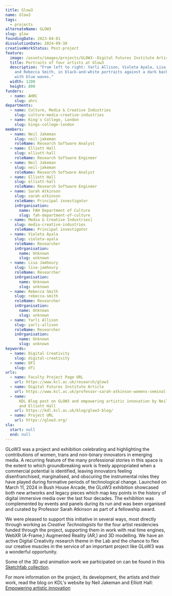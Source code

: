 ```yaml
---
title: Glow3
name: Glow3
tags:
  - projects
alternateName: GLOW3
slug: glow
foundingDate: 2023-04-01
dissolutionDate: 2024-09-30
creativeWorkStatus: Post-project
feature:
  image: /assets/images/projects/GLOW3--Digital Futures Institute Article.jpg
  title: Portraits of four artists at Glow3
  description: "From left to right: Yarli Allison, Violeta Ayala, Lisa Jamhoury,
    and Rebecca Smith, in black-and-white portraits against a dark background
    with blue waves."
  width: 1200
  height: 800
funders:
  - name: AHRC
    slug: ahrc
departments:
  - name: Culture, Media & Creative Industries
    slug: culture-media-creative-industries
  - name: King's College, London
    slug: kings-college-london
members:
  - name: Neil Jakeman
    slug: neil-jakeman
    roleName: Research Software Analyst
  - name: Elliott Hall
    slug: elliott-hall
    roleName: Research Software Engineer
  - name: Neil Jakeman
    slug: neil-jakeman
    roleName: Research Software Analyst
  - name: Elliott Hall
    slug: elliott-hall
    roleName: Research Software Engineer
  - name: Sarah Atkinson
    slug: sarah-atkinson
    roleName: Principal investigator
    inOrganisation:
      name: FAH Department of Culture
      slug: fah-department-of-culture
  - name: Media & Creative Industries]
    slug: media-creative-industries
    roleName: Principal investigator
  - name: Violeta Ayala
    slug: violeta-ayala
    roleName: Researcher
    inOrganisation:
      name: Unknown
      slug: unknown
  - name: Lisa Jamhoury
    slug: lisa-jamhoury
    roleName: Researcher
    inOrganisation:
      name: Unknown
      slug: unknown
  - name: Rebecca Smith
    slug: rebecca-smith
    roleName: Researcher
    inOrganisation:
      name: Unknown
      slug: unknown
  - name: Yarli Allison
    slug: yarli-allison
    roleName: Researcher
    inOrganisation:
      name: Unknown
      slug: unknown
keywords:
  - name: Digital Creativity
    slug: digital-creativity
  - name: DFI
    slug: dfi
urls:
  - name: Faculty Project Page URL
    url: https://www.kcl.ac.uk/research/glow3
  - name: Digital Futures Institute Article
    url: https://www.kcl.ac.uk/professor-sarah-atkinson-womens-seminal-contributions-in-creative-tech-are-often-hidden
  - name:
      KDL Blog post on GLOW3 and empowering artistic innovation by Neil Jakeman
      and Elliott Hall
    url: https://kdl.kcl.ac.uk/blog/glow3-blog/
  - name: Project URL
    url: https://glow3.org/
sla:
  start: null
  end: null
---
```


GLoW3 was a project and exhibition celebrating and highlighting the contributions of women, trans and non-binary innovators in emerging media. A recurring feature of the many professional stories in this space is the extent to which groundbreaking work is freely appropriated when a commercial potential is identified, leaving innovators feeling disenfranchised, marginalised, and obscuring the instrumental roles they have played during formative periods of technological change. Launched on March 11, 2024 in Bush House Arcade, the GLoW3 exhibition showcased both new artworks and legacy pieces which map key points in the history of digital immersive media over the last four decades. The exhibition was complemented by events and panels during its run and was been organised and curated by Professor Sarah Atkinson as part of a fellowship award.

We were pleased to support this initiative in several ways, most directly through working as _Creative Technologists_ for the four artist residencies funded through the project, supporting them in work with real time engines, WebXR (A-Frame,) Augmented Reality (AR,) and 3D modelling. We have an active Digital Creativity research theme in the Lab and the chance to flex our creative muscles in the service of an important project like GLoW3 was a wonderful opportunity.

Some of the 3D and animation work we participated on can be found in this [Sketchfab collection](https://skfb.ly/oUSJF).

For more information on the project, its development, the artists and their work, read the blog on KDL's website by Neil Jakeman and Elliott Hall: [Empowering artistic innovation](https://kdl.kcl.ac.uk/blog/glow3-blog/)
